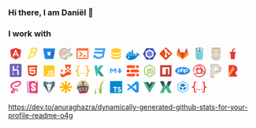 ### Hi there, I am Daniël 👋

### I work with
<img width="30" src="./node_modules/material-icon-theme/icons/angular.svg">
<img width="30" src="./node_modules/material-icon-theme/icons/babel.svg">
<img width="30" src="./node_modules/material-icon-theme/icons/bitbucket.svg">
<img width="30" style="filter: grayscale(.5); opacity: .4;" src="./node_modules/material-icon-theme/icons/bower.svg">
<img width="30" src="./node_modules/material-icon-theme/icons/console.svg">
<img width="30" src="./node_modules/material-icon-theme/icons/css.svg">
<img width="30" src="./node_modules/material-icon-theme/icons/database.svg">
<img width="30" src="./node_modules/material-icon-theme/icons/docker.svg">
<img width="30" src="./node_modules/material-icon-theme/icons/eslint.svg">
<img width="30" src="./node_modules/material-icon-theme/icons/git.svg">
<img width="30" src="./node_modules/material-icon-theme/icons/gitlab.svg">
<img width="30" src="./node_modules/material-icon-theme/icons/go_gopher.svg">
<img width="30" style="filter: grayscale(.5); opacity: .4;" src="./node_modules/material-icon-theme/icons/grunt.svg">
<img width="30" src="./node_modules/material-icon-theme/icons/gulp.svg">
<img width="30" src="./node_modules/material-icon-theme/icons/heroku.svg">
<img width="30" src="./node_modules/material-icon-theme/icons/html.svg">
<img width="30" src="./node_modules/material-icon-theme/icons/javascript.svg">
<img width="30" src="./node_modules/material-icon-theme/icons/jest.svg">
<img width="30" src="./node_modules/material-icon-theme/icons/json.svg">
<img width="30" src="./node_modules/material-icon-theme/icons/karma.svg">
<img width="30" src="./node_modules/material-icon-theme/icons/markdown.svg">
<img width="30" src="./node_modules/material-icon-theme/icons/mjml.svg">
<img width="30" src="./node_modules/material-icon-theme/icons/nodejs.svg">
<img width="30" src="./node_modules/material-icon-theme/icons/npm.svg">
<img width="30" src="./node_modules/material-icon-theme/icons/php.svg">
<img width="30" src="./node_modules/material-icon-theme/icons/postcss.svg">
<img width="30" src="./node_modules/material-icon-theme/icons/prettier.svg">
<img width="30" src="./node_modules/material-icon-theme/icons/rollup.svg">
<img width="30" src="./node_modules/material-icon-theme/icons/sass.svg">
<img width="30" src="./node_modules/material-icon-theme/icons/storybook.svg">
<img width="30" src="./node_modules/material-icon-theme/icons/stylelint_light.svg">
<img width="30" src="./node_modules/material-icon-theme/icons/svg.svg">
<img width="30" src="./node_modules/material-icon-theme/icons/travis.svg">
<img width="30" src="./node_modules/material-icon-theme/icons/twig.svg">
<img width="30" src="./node_modules/material-icon-theme/icons/typescript.svg">
<img width="30" src="./node_modules/material-icon-theme/icons/vscode.svg">
<img width="30" src="./node_modules/material-icon-theme/icons/vue.svg">
<img width="30" src="./node_modules/material-icon-theme/icons/vuex-store.svg">
<img width="30" src="./node_modules/material-icon-theme/icons/webpack.svg">
<img width="30" src="./node_modules/material-icon-theme/icons/yaml.svg">

https://dev.to/anuraghazra/dynamically-generated-github-stats-for-your-profile-readme-o4g
